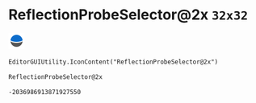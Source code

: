 # ReflectionProbeSelector@2x `32x32`
<img src="/img/ReflectionProbeSelector@2x.png" width=32 height=32>

``` CSharp
EditorGUIUtility.IconContent("ReflectionProbeSelector@2x")
```
```
ReflectionProbeSelector@2x
```
```
-2036986913871927550
```
